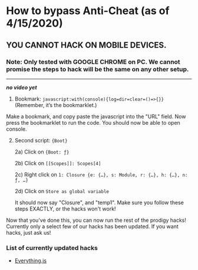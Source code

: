 # How to bypass Anti-Cheat (as of 4/15/2020)

## YOU CANNOT HACK ON MOBILE DEVICES.

### Note: Only tested with GOOGLE CHROME on PC. We cannot promise the steps to hack will be the same on any other setup.

---

**_no video yet_**

1. Bookmark: `javascript:with(console){log=dir=clear=()=>{}}` (Remember, it’s the bookmarklet.)

Make a bookmark, and copy paste the javascript into the "URL" field. Now press the bookmarklet to run the code. You should now be able to
open console.

2. Second script: `{Boot}`

    2a) Click on `{Boot: ƒ}`

    2b) Click on `[[Scopes]]: Scopes[4]`

    2c) Right click on `1: Closure {e: {…}, s: Module, r: {…}, h: {…}, n: ƒ, …}`

    2d) Click on `Store as global variable`

    It should now say "Closure", and "temp1". Make sure you follow these steps EXACTLY, or the hacks won't work!

Now that you've done this, you can now run the rest of the prodigy hacks! Currently only a select few of our hacks has been updated.
If you want hacks, just ask us!

### List of currently updated hacks

-   [Everything.js](https://github.com/Prodigy-Hacking/ProdigyMathGameHacking/blob/master/hacks/Items%20and%20gear/Everything.js)
